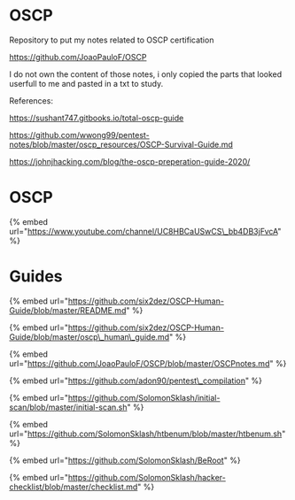 


# OSCP
Repository to put my notes related to OSCP certification


https://github.com/JoaoPauloF/OSCP

I do not own the content of those notes, i only copied the parts that looked userfull to me and pasted in a txt to study.

References:

https://sushant747.gitbooks.io/total-oscp-guide


https://github.com/wwong99/pentest-notes/blob/master/oscp_resources/OSCP-Survival-Guide.md


https://johnjhacking.com/blog/the-oscp-preperation-guide-2020/

# OSCP

{% embed url="https://www.youtube.com/channel/UC8HBCaUSwCS\_bb4DB3jFvcA" %}




# Guides

{% embed url="https://github.com/six2dez/OSCP-Human-Guide/blob/master/README.md" %}

{% embed url="https://github.com/six2dez/OSCP-Human-Guide/blob/master/oscp\_human\_guide.md" %}

{% embed url="https://github.com/JoaoPauloF/OSCP/blob/master/OSCPnotes.md" %}

{% embed url="https://github.com/adon90/pentest\_compilation" %}

{% embed url="https://github.com/SolomonSklash/initial-scan/blob/master/initial-scan.sh" %}

{% embed url="https://github.com/SolomonSklash/htbenum/blob/master/htbenum.sh" %}

{% embed url="https://github.com/SolomonSklash/BeRoot" %}

{% embed url="https://github.com/SolomonSklash/hacker-checklist/blob/master/checklist.md" %}


